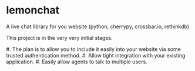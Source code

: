 # lemonchat
A live chat library for you website (python, cherrypy, crossbar.io, rethinkdb)

This project is in the very very initial stages.


#. The plan is to allow you to include it easily into your website via some trusted authentication method.
#. Allow tight integration with your existing application.
#. Easily allow agents to talk to multiple users. 
